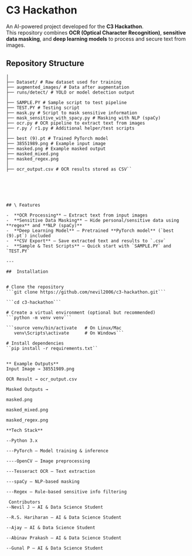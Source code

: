 # **C3 Hackathon** 

An AI-powered project developed for the **C3 Hackathon**.  
This repository combines **OCR (Optical Character Recognition)**, **sensitive data masking**, and **deep learning models** to process and secure text from images.  



##  Repository Structure  

```c3-hackathon/
│
├── Dataset/ # Raw dataset used for training
├── augmented_images/ # Data after augmentation
├── runs/detect/ # YOLO or model detection output
│
├── SAMPLE.PY # Sample script to test pipeline
├── TEST.PY # Testing script
├── mask.py # Script to mask sensitive information
├── mask_sensitive_with_spacy.py # Masking with NLP (spaCy)
├── ocr.py # OCR pipeline to extract text from images
├── r.py / r1.py # Additional helper/test scripts
│
├── best (9).pt # Trained PyTorch model
├── 38551989.png # Example input image
├── masked.png # Example masked output
├── masked_mixed.png
├── masked_regex.png
│
├── ocr_output.csv # OCR results stored as CSV``






## \ Features  

-  **OCR Processing** – Extract text from input images  
-  **Sensitive Data Masking** – Hide personal/sensitive data using **regex** and **NLP (spaCy)**  
-  **Deep Learning Model** – Pretrained **PyTorch model** (`best (9).pt`) included  
-  **CSV Export** – Save extracted text and results to `.csv`  
-  **Sample & Test Scripts** – Quick start with `SAMPLE.PY` and `TEST.PY`  

---

##  Installation  


# Clone the repository
```git clone https://github.com/nevil2006/c3-hackathon.git```

```cd c3-hackathon```

# Create a virtual environment (optional but recommended)
```python -m venv venv```

```source venv/bin/activate   # On Linux/Mac
   venv\Scripts\activate      # On Windows```

# Install dependencies
``pip install -r requirements.txt``


** Example Outputs**
Input Image → 38551989.png

OCR Result → ocr_output.csv

Masked Outputs →

masked.png

masked_mixed.png

masked_regex.png

**Tech Stack**

--Python 3.x

---PyTorch – Model training & inference

----OpenCV – Image preprocessing

---Tesseract OCR – Text extraction

---spaCy – NLP-based masking

---Regex – Rule-based sensitive info filtering

 Contributors
--Nevil J – AI & Data Science Student

--R.S. Hariharan – AI & Data Science Student

--Ajay – AI & Data Science Student

--Abinav Prakash – AI & Data Science Student

--Gunal P – AI & Data Science Student

